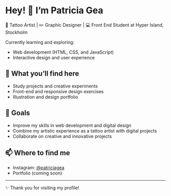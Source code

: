 
# Hey! 👋 I’m Patricia Gea  

🎨 Tattoo Artist | ✏️ Graphic Designer | 💻 Front End Student at Hyper Island, Stockholm  

Currently learning and exploring:  
- Web development (HTML, CSS, and JavaScript)  
- Interactive design and user experience  

## 🚀 What you’ll find here
- Study projects and creative experiments  
- Front-end and responsive design exercises  
- Illustration and design portfolio  

## 🌱 Goals
- Improve my skills in web development and digital design  
- Combine my artistic experience as a tattoo artist with digital projects  
- Collaborate on creative and innovative projects  

## 📫 Where to find me
- Instagram: [@patriciagea](https://instagram.com/patriciagea)  
- Portfolio (coming soon)  

---
✨ Thank you for visiting my profile!

